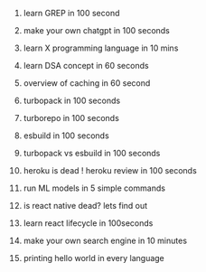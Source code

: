 1. learn GREP in 100 second  
2. make your own chatgpt in 100 seconds  
3. learn X programming language in 10 mins  
4. learn DSA concept in 60 seconds
5. overview of caching in 60 second
6. turbopack in 100 seconds
7. turborepo in 100 seconds
8. esbuild in 100 seconds
9. turbopack vs esbuild in 100 seconds
  
9. heroku is dead ! heroku review in 100 seconds  
10. run ML models in 5 simple commands  
11. is react native dead? lets find out  
12. learn react lifecycle in 100seconds
13. make your own search engine in 10 minutes
14. printing hello world in every language


